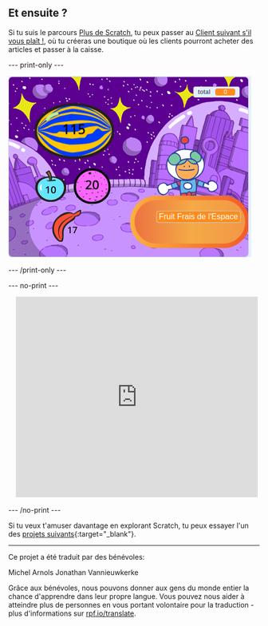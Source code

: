 ## Et ensuite ?


Si tu suis le parcours [Plus de Scratch](https://projects.raspberrypi.org/fr-FR/raspberrypi/more-scratch), tu peux passer au [Client suivant s'il vous plaît !](https://projects.raspberrypi.org/fr-FR/projects/next-customer-please), où tu créeras une boutique où les clients pourront acheter des articles et passer à la caisse.

--- print-only ---

![Client suivant s'il vous plait](images/next-customer-please.png)

--- /print-only ---

--- no-print ---

<div class="scratch-preview" style="margin-left: 15px;">
  <iframe allowtransparency="true" width="485" height="402" src="https://scratch.mit.edu/projects/embed/528696418/?autostart=false" frameborder="0"></iframe>
</div>

--- /no-print ---

Si tu veux t'amuser davantage en explorant Scratch, tu peux essayer l'un des [projets suivants](https://projects.raspberrypi.org/fr-FR/projects?software%5B%5D=scratch&curriculum%5B%5D=%201){:target="_blank"}.

***
Ce projet a été traduit par des bénévoles:

Michel Arnols
Jonathan Vannieuwkerke

Grâce aux bénévoles, nous pouvons donner aux gens du monde entier la chance d'apprendre dans leur propre langue. Vous pouvez nous aider à atteindre plus de personnes en vous portant volontaire pour la traduction - plus d'informations sur [rpf.io/translate](https://rpf.io/translate).

